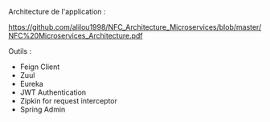 Architecture de l'application : 

https://github.com/alilou1998/NFC_Architecture_Microservices/blob/master/NFC%20Microservices_Architecture.pdf

Outils :
- Feign Client
- Zuul 
- Eureka
- JWT Authentication
- Zipkin for request interceptor
- Spring Admin

